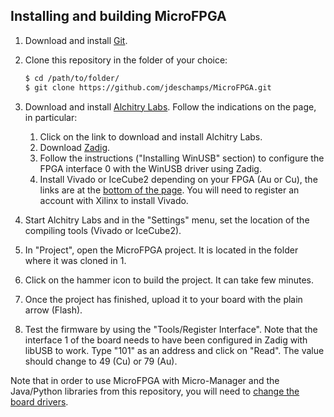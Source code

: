 ## Installing and building MicroFPGA



1. Download and install [Git](https://git-scm.com/downloads).

2. Clone this repository in the folder of your choice:

   ```bash
   $ cd /path/to/folder/
   $ git clone https://github.com/jdeschamps/MicroFPGA.git
   ```

3. Download and install [Alchitry Labs](https://alchitry.com/pages/alchitry-labs). Follow the indications on the page, in particular:

   1. Click on the link to download and install Alchitry Labs.
   2. Download [Zadig](https://zadig.akeo.ie/).
   3. Follow the instructions ("Installing WinUSB" section) to configure the FPGA interface 0 with the WinUSB driver using Zadig.
   4. Install Vivado or IceCube2 depending on your FPGA (Au or Cu), the links are at the [bottom of the page]((https://alchitry.com/pages/alchitry-labs)). You will need to register an account with Xilinx to install Vivado.

4. Start Alchitry Labs and in the "Settings" menu, set the location of the compiling tools (Vivado or IceCube2).

5. In "Project", open the MicroFPGA project. It is located in the folder where it was cloned in 1.

6. Click on the hammer icon to build the project. It can take few minutes.

7. Once the project has finished, upload it to your board with the plain arrow (Flash).

8. Test the firmware by using the "Tools/Register Interface". Note that the interface 1 of the board needs to have been configured in Zadig with libUSB to work. Type "101" as an address and click on "Read". The value should change to 49 (Cu) or 79 (Au).



Note that in order to use MicroFPGA with Micro-Manager and the Java/Python libraries from this repository, you will need to [change the board drivers](serial_communication_win.md).

